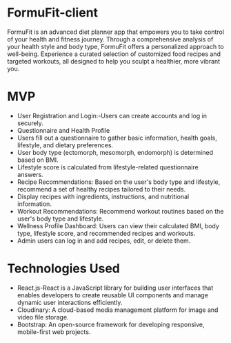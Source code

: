 # FormuFit-client
FormuFit is an advanced diet planner app that empowers you to take control of your health and fitness journey. Through a comprehensive analysis of your health style and body type, FormuFit offers a personalized approach to well-being. Experience a curated selection of customized food recipes and targeted workouts, all designed to help you sculpt a healthier, more vibrant you. 
# MVP
* User Registration and Login:-Users can create accounts and log in securely.
* Questionnaire and Health Profile
* Users fill out a questionnaire to gather basic information, health goals, lifestyle, and dietary preferences.
* User body type (ectomorph, mesomorph, endomorph) is determined based on BMI.
* Lifestyle score is calculated from lifestyle-related questionnaire answers.
* Recipe Recommendations:
Based on the user's body type and lifestyle, recommend a set of healthy recipes tailored to their needs.
* Display recipes with ingredients, instructions, and nutritional information.
* Workout Recommendations:
Recommend workout routines based on the user's body type and lifestyle.
* Wellness Profile Dashboard:
Users can view their calculated BMI, body type, lifestyle score, and recommended recipes and workouts.
* Admin users can log in and add recipes, edit, or delete them.
# Technologies Used
* React.js-React is a JavaScript library for building user interfaces that enables developers to create reusable UI components and manage dynamic user interactions efficiently.
* Cloudinary: A cloud-based media management platform for image and video file storage.
* Bootstrap: An open-source framework for developing responsive, mobile-first web projects.
  
